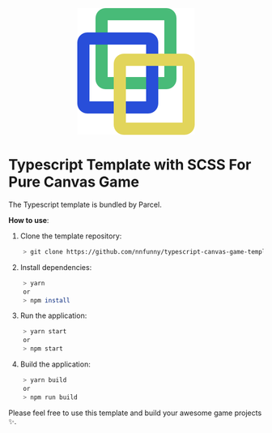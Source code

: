 <p align="center">
    <img src="logo.svg" />
</p>

# Typescript Template with SCSS For Pure Canvas Game

The Typescript template is bundled by Parcel.

**How to use**:

1. Clone the template repository:

```bash
    > git clone https://github.com/nnfunny/typescript-canvas-game-template.git
```

2. Install dependencies:

```bash
    > yarn
    or
    > npm install
```

3. Run the application:

```bash
    > yarn start
    or
    > npm start
```

4. Build the application:

```bash
    > yarn build
    or
    > npm run build
```

Please feel free to use this template and build your awesome game projects ✨.

